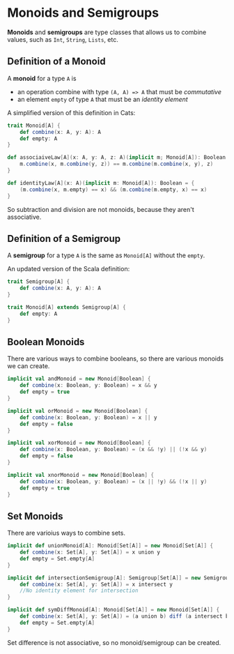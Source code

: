 # Monoids and Semigroups

**Monoids** and **semigroups** are type classes that allows us to combine values, such as `Int`, `String`, `Lists`, etc.

## Definition of a Monoid

A **monoid** for a type `A` is

* an operation combine with type `(A, A) => A` that must be *commutative*
* an element `empty` of type `A` that must be an *identity element*

A simplified version of this definition in Cats:

```scala
trait Monoid[A] {
    def combine(x: A, y: A): A
    def empty: A
}
```

```scala
def associaiveLaw[A](x: A, y: A, z: A)(implicit m; Monoid[A]): Boolean = {
    m.combine(x, m.combine(y, z)) == m.combine(m.combine(x, y), z)
}

def identityLaw[A](x: A)(implicit m: Monoid[A]): Boolean = {
    (m.combine(x, m.empty) == x) && (m.combine(m.empty, x) == x)
}
```

So subtraction and division are not monoids, because they aren't associative.

## Definition of a Semigroup

A **semigroup** for a type `A` is the same as `Monoid[A]` without the `empty`.

An updated version of the Scala definition:

```scala
trait Semigroup[A] {
    def combine(x: A, y: A): A
}

trait Monoid[A] extends Semigroup[A] {
    def empty: A
}
```

## Boolean Monoids

There are various ways to combine booleans, so there are various monoids we can create.

```scala
implicit val andMonoid = new Monoid[Boolean] {
    def combine(x: Boolean, y: Boolean) = x && y
    def empty = true
}

implicit val orMonoid = new Monoid[Boolean] {
    def combine(x: Boolean, y: Boolean) = x || y
    def empty = false
}

implicit val xorMonoid = new Monoid[Boolean] {
    def combine(x: Boolean, y: Boolean) = (x && !y) || (!x && y)
    def empty = false
}

implicit val xnorMonoid = new Monoid[Boolean] {
    def combine(x: Boolean, y: Boolean) = (x || !y) && (!x || y)
    def empty = true
}
```

## Set Monoids

There are varioius ways to combine sets.

```scala
implicit def unionMonoid[A]: Monoid[Set[A]] = new Monoid[Set[A]] {
    def combine(x: Set[A], y: Set[A]) = x union y
    def empty = Set.empty[A]
}

implicit def intersectionSemigroup[A]: Semigroup[Set[A]] = new Semigroup[Set[A]] {
    def combine(x: Set[A], y: Set[A]) = x intersect y
    //No identity element for intersection
}

implicit def symDiffMonoid[A]: Monoid[Set[A]] = new Monoid[Set[A]] {
    def combine(x: Set[A], y: Set[A]) = (a union b) diff (a intersect b)
    def empty = Set.empty[A]
}
```

Set difference is not associative, so no monoid/semigroup can be created.
